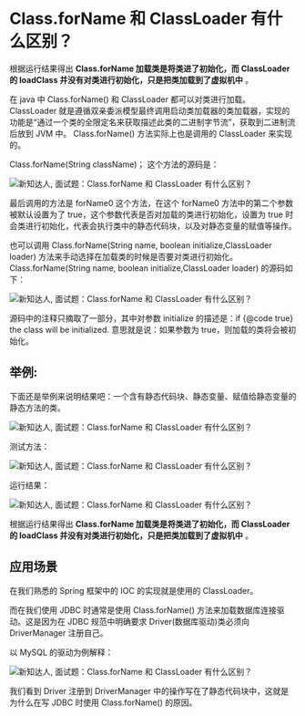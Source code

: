 # Class.forName 和 ClassLoader 有什么区别？
根据运行结果得出 **Class.forName 加载类是将类进了初始化，而 ClassLoader 的 loadClass 并没有对类进行初始化，只是把类加载到了虚拟机中** 。


在 java 中 Class.forName() 和 ClassLoader 都可以对类进行加载。 ClassLoader 就是遵循双亲委派模型最终调用启动类加载器的类加载器，实现的功能是“通过一个类的全限定名来获取描述此类的二进制字节流”，获取到二进制流后放到 JVM 中。 Class.forName() 方法实际上也是调用的 ClassLoader 来实现的。

Class.forName(String className)； 这个方法的源码是：

![新知达人, 面试题：Class.forName 和 ClassLoader 有什么区别？](http://wupan.dns.army:5000/wupan/Typora-Picgo-Gitee/raw/branch/master/img/20210807221911.png)

最后调用的方法是 forName0 这个方法，在这个 forName0 方法中的第二个参数被默认设置为了 true，这个参数代表是否对加载的类进行初始化，设置为 true 时会类进行初始化，代表会执行类中的静态代码块，以及对静态变量的赋值等操作。

也可以调用 Class.forName(String name, boolean initialize,ClassLoader loader) 方法来手动选择在加载类的时候是否要对类进行初始化。Class.forName(String name, boolean initialize,ClassLoader loader) 的源码如下：

![新知达人, 面试题：Class.forName 和 ClassLoader 有什么区别？](http://wupan.dns.army:5000/wupan/Typora-Picgo-Gitee/raw/branch/master/img/20210807221920.jpeg)

源码中的注释只摘取了一部分，其中对参数 initialize 的描述是：if {@code true} the class will be initialized. 意思就是说：如果参数为 true，则加载的类将会被初始化。

## 举例:
下面还是举例来说明结果吧：一个含有静态代码块、静态变量、赋值给静态变量的静态方法的类。

![新知达人, 面试题：Class.forName 和 ClassLoader 有什么区别？](http://wupan.dns.army:5000/wupan/Typora-Picgo-Gitee/raw/branch/master/img/20210807221926.png)

测试方法：

![新知达人, 面试题：Class.forName 和 ClassLoader 有什么区别？](http://wupan.dns.army:5000/wupan/Typora-Picgo-Gitee/raw/branch/master/img/20210807221939.jpeg)

运行结果：

![新知达人, 面试题：Class.forName 和 ClassLoader 有什么区别？](http://wupan.dns.army:5000/wupan/Typora-Picgo-Gitee/raw/branch/master/img/20210807221945.png)

根据运行结果得出 **Class.forName 加载类是将类进了初始化，而 ClassLoader 的 loadClass 并没有对类进行初始化，只是把类加载到了虚拟机中** 。

## 应用场景

在我们熟悉的 Spring 框架中的 IOC 的实现就是使用的 ClassLoader。

而在我们使用 JDBC 时通常是使用 Class.forName() 方法来加载数据库连接驱动。这是因为在 JDBC 规范中明确要求 Driver(数据库驱动)类必须向 DriverManager 注册自己。

以 MySQL 的驱动为例解释：

![新知达人, 面试题：Class.forName 和 ClassLoader 有什么区别？](http://wupan.dns.army:5000/wupan/Typora-Picgo-Gitee/raw/branch/master/img/20210807221956.jpeg)

我们看到 Driver 注册到 DriverManager 中的操作写在了静态代码块中，这就是为什么在写 JDBC 时使用 Class.forName() 的原因。